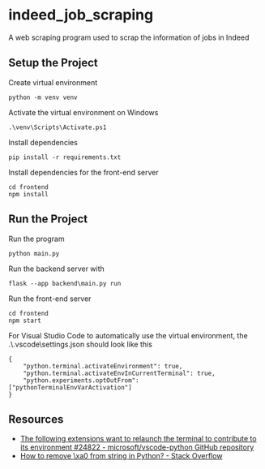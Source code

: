 # indeed_job_scraping

A web scraping program used to scrap the information of jobs in Indeed

## Setup the Project

Create virtual environment
```
python -m venv venv
```

Activate the virtual environment on Windows
```
.\venv\Scripts\Activate.ps1
```

Install dependencies
```
pip install -r requirements.txt
```

Install dependencies for the front-end server
```
cd frontend
npm install
```

## Run the Project

Run the program
```
python main.py
```

Run the backend server with
```
flask --app backend\main.py run
```

Run the front-end server
```
cd frontend
npm start
```

For Visual Studio Code to automatically use the virtual environment, the .\\.vscode\\settings.json should look like this
```
{
    "python.terminal.activateEnvironment": true,
    "python.terminal.activateEnvInCurrentTerminal": true,
    "python.experiments.optOutFrom": ["pythonTerminalEnvVarActivation"]
}
```

## Resources
* [The following extensions want to relaunch the terminal to contribute to its environment #24822 - microsoft/vscode-python GitHub repository](https://github.com/microsoft/vscode-python/issues/24822)
* [How to remove \xa0 from string in Python? - Stack Overflow](https://stackoverflow.com/questions/10993612/how-to-remove-xa0-from-string-in-python)